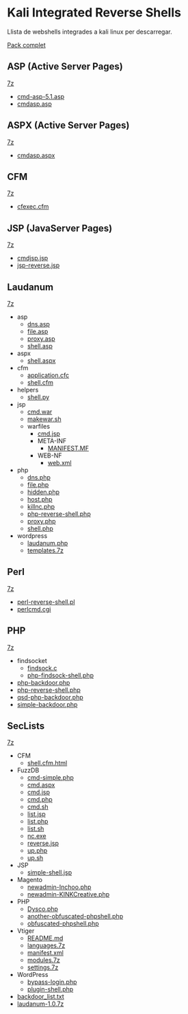 # Kali Integrated Reverse Shells

  Llista de webshells integrades a kali linux per descarregar.

  [Pack complet](./kali_Integrated_Shells/kali_web_shells.7z)

  ## ASP (Active Server Pages)
  [7z](./kali_Integrated_Shells/asp.7z)

  * [cmd-asp-5.1.asp](./kali_Integrated_Shells/asp/cmd-asp-5.1.asp)
  * [cmdasp.asp](./kali_Integrated_Shells/asp/cmdasp.asp)

  ## ASPX (Active Server Pages)
  [7z](./kali_Integrated_Shells/aspx.7z)

  * [cmdasp.aspx](./kali_Integrated_Shells/aspx/cmdasp.aspx)

  ## CFM
  [7z](./kali_Integrated_Shells/cfm.7z)

  * [cfexec.cfm](./kali_Integrated_Shells/cfm/cfexec.cfm)

  ## JSP (JavaServer Pages)
  [7z](./kali_Integrated_Shells/jsp.7z)

  * [cmdjsp.jsp](./kali_Integrated_Shells/jsp/cmdjsp.jsp)
  * [jsp-reverse.jsp](./kali_Integrated_Shells/jsp/jsp-reverse.jsp)

  ## Laudanum
  [7z](./kali_Integrated_Shells/laudanum.7z)

  * asp
    * [dns.asp](./kali_Integrated_Shells/laudanum/asp/dns.asp)
    * [file.asp](./kali_Integrated_Shells/laudanum/asp/file.asp)
    * [proxy.asp](./kali_Integrated_Shells/laudanum/asp/proxy.asp)
    * [shell.asp](./kali_Integrated_Shells/laudanum/asp/shell.asp)
  * aspx
    * [shell.aspx](./kali_Integrated_Shells/laudanum/aspx/shell.aspx)
  * cfm
    * [application.cfc](./kali_Integrated_Shells/laudanum/cfm/application.cfc)
    * [shell.cfm](./kali_Integrated_Shells/laudanum/cfm/shell.cfm)
  * helpers
    * [shell.py](./kali_Integrated_Shells/laudanum/helpers/shell.py)
  * jsp
    * [cmd.war](./kali_Integrated_Shells/laudanum/jsp/cmd.war)
    * [makewar.sh](./kali_Integrated_Shells/laudanum/jsp/makewar.sh)
    * warfiles
      * [cmd.jsp](./kali_Integrated_Shells/laudanum/jsp/warfiles/cmd.jsp)
      * META-INF
        * [MANIFEST.MF](./kali_Integrated_Shells/laudanum/jsp/warfiles/META-INF/MANIFEST.MF)
      * WEB-NF
        * [web.xml](./kali_Integrated_Shells/laudanum/jsp/warfiles/WEB-INF/web.xml)
  * php
    * [dns.php](./kali_Integrated_Shells/laudanum/php/dns.php)
    * [file.php](./kali_Integrated_Shells/laudanum/php/file.php)
    * [hidden.php](./kali_Integrated_Shells/laudanum/php/hidden.php)
    * [host.php](./kali_Integrated_Shells/laudanum/php/host.php)
    * [killnc.php](./kali_Integrated_Shells/laudanum/php/killnc.php)
    * [php-reverse-shell.php](./kali_Integrated_Shells/laudanum/php/php-reverse-shell.php)
    * [proxy.php](./kali_Integrated_Shells/laudanum/php/proxy.php)
    * [shell.php](./kali_Integrated_Shells/laudanum/php/shell.php)
  * wordpress
    * [laudanum.php](./kali_Integrated_Shells/laudanum/wordpress/laudanum.php)
    * [templates.7z](./kali_Integrated_Shells/laudanum/wordpress/templates.7z)

  ## Perl
  [7z](./kali_Integrated_Shells/perl.7z)

  * [perl-reverse-shell.pl](./kali_Integrated_Shells/perl/perl-reverse-shell.pl)
  * [perlcmd.cgi](./kali_Integrated_Shells/perl/perlcmd.cgi)

  ## PHP
  [7z](./kali_Integrated_Shells/php.7z)

  * findsocket
    * [findsock.c](./kali_Integrated_Shells/php/findsocket/findsock.c)
    * [php-findsock-shell.php](./kali_Integrated_Shells/php/findsocket/php-findsock-shell.php)
  * [php-backdoor.php](./kali_Integrated_Shells/php/php-backdoor.php)
  * [php-reverse-shell.php](./kali_Integrated_Shells/php/php-reverse-shell.php)
  * [qsd-php-backdoor.php](./kali_Integrated_Shells/php/qsd-php-backdoor.php)
  * [simple-backdoor.php](./kali_Integrated_Shells/php/simple-backdoor.php)

  ## SecLists
  [7z](./kali_Integrated_Shells/seclists.7z)

  * CFM
    * [shell.cfm.html](./kali_Integrated_Shells/seclists/CFM/shell.cfm.html)
  * FuzzDB
    * [cmd-simple.php](./kali_Integrated_Shells/seclists/FuzzDB/cmd-simple.php)
    * [cmd.aspx](./kali_Integrated_Shells/seclists/FuzzDB/cmd.aspx)
    * [cmd.jsp](./kali_Integrated_Shells/seclists/FuzzDB/cmd.jsp)
    * [cmd.php](./kali_Integrated_Shells/seclists/FuzzDB/cmd.php)
    * [cmd.sh](./kali_Integrated_Shells/seclists/FuzzDB/cmd.sh)
    * [list.jsp](./kali_Integrated_Shells/seclists/FuzzDB/list.jsp)
    * [list.php](./kali_Integrated_Shells/seclists/FuzzDB/list.php)
    * [list.sh](./kali_Integrated_Shells/seclists/FuzzDB/list.sh)
    * [nc.exe](./kali_Integrated_Shells/seclists/FuzzDB/nc.exe)
    * [reverse.jsp](./kali_Integrated_Shells/seclists/FuzzDB/reverse.jsp)
    * [up.php](./kali_Integrated_Shells/seclists/FuzzDB/up.php)
    * [up.sh](./kali_Integrated_Shells/seclists/FuzzDB/up.sh)
  * JSP
    * [simple-shell.jsp](./kali_Integrated_Shells/seclists/JSP/simple-shell.jsp)
  * Magento
    * [newadmin-Inchoo.php](./kali_Integrated_Shells/seclists/Magento/newadmin-Inchoo.php)
    * [newadmin-KINKCreative.php](./kali_Integrated_Shells/seclists/Magento/newadmin-KINKCreative.php)
  * PHP
    * [Dysco.php](./kali_Integrated_Shells/seclists/PHP/another-obfuscated-phpshell.php)
    * [another-obfuscated-phpshell.php](./kali_Integrated_Shells/seclists/PHP/Dysco.php)
    * [obfuscated-phpshell.php](./kali_Integrated_Shells/seclists/PHP/obfuscated-phpshell.php)
  * Vtiger
    * [README.md](./kali_Integrated_Shells/seclists/Vtiger/README.md)
    * [languages.7z](./kali_Integrated_Shells/seclists/Vtiger/languages.7z)
    * [manifest.xml](./kali_Integrated_Shells/seclists/Vtiger/manifest.7z)
    * [modules.7z](./kali_Integrated_Shells/seclists/Vtiger/modules.7z)
    * [settings.7z](./kali_Integrated_Shells/seclists/Vtiger/settings.7z)
  * WordPress
    * [bypass-login.php](./kali_Integrated_Shells/seclists/WordPress/bypass-login.php)
    * [plugin-shell.php](./kali_Integrated_Shells/seclists/WordPress/plugin-shell.php)
  * [backdoor_list.txt](./kali_Integrated_Shells/seclists/backdoor_list.txt)
  * [laudanum-1.0.7z](./kali_Integrated_Shells/seclists/laudanum-1.0.7z)